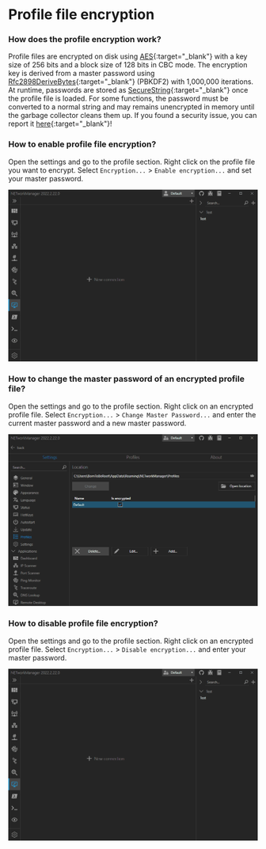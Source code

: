 # Profile file encryption

### How does the profile encryption work?

Profile files are encrypted on disk using [AES](https://docs.microsoft.com/de-de/dotnet/api/system.security.cryptography.aes){:target="\_blank"} with a key size of 256 bits and a block size of 128 bits in CBC mode. The encryption key is derived from a master password using [Rfc2898DeriveBytes](https://docs.microsoft.com/en-US/dotnet/api/system.security.cryptography.rfc2898derivebytes){:target="\_blank"} (PBKDF2) with 1,000,000 iterations. At runtime, passwords are stored as [SecureString](https://docs.microsoft.com/en-US/dotnet/api/system.security.securestring){:target="\_blank"} once the profile file is loaded. For some functions, the password must be converted to a normal string and may remains unencrypted in memory until the garbage collector cleans them up. If you found a security issue, you can report it [here](https://github.com/BornToBeRoot/NETworkManager/security/policy){:target="\_blank"}!

### How to enable profile file encryption?

Open the settings and go to the profile section. Right click on the profile file you want to encrypt. Select `Encryption...` > `Enable encryption...` and set your master password.

![Profile file encryption - Enable encryption](./img/profilefile-encryption-enableencryption.gif)

### How to change the master password of an encrypted profile file?

Open the settings and go to the profile section. Right click on an encrypted profile file. Select `Encryption...` > `Change Master Password...` and enter the current master password and a new master password.

![Profile file encryption - Change master password](./img/profilefile-encryption-changemasterpassword.gif)

### How to disable profile file encryption?

Open the settings and go to the profile section. Right click on an encrypted profile file. Select `Encryption...` > `Disable encryption...` and enter your master password.

![Profile file encryption - Enable encryption](./img/profilefile-encryption-disableencryption.gif)
